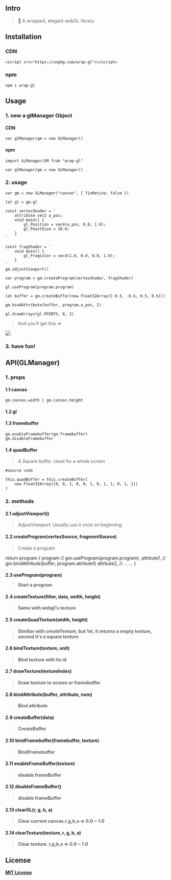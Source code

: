## Intro

> 🎃 A wrapped, elegant webGL library.

## Installation

### CDN

```
<script src="https://unpkg.com/wrap-gl"></script>
```

### npm

```
npm i wrap-gl
```

## Usage

### 1. new a glManager Object

#### CDN

```
var glManager/gm = new GLManager()
```

#### npm

```
import GLManager/GM from "wrap-gl"

var glManager/gm = new GLManager()
```

### 2. usage

```
var gm = new GLManager("canvas", { fixRetina: false })

let gl = gm.gl

const vertexShader = `
    attribute vec2 a_pos;
    void main() {
        gl_Position = vec4(a_pos, 0.0, 1.0);
        gl_PointSize = 10.0;
    }
`

const fragShader = `
    void main() {
        gl_FragColor = vec4(1.0, 0.0, 0.0, 1.0);
    }
`
gm.adjustViewport()

var program = gm.createProgram(vertexShader, fragShader)

gl.useProgram(program.program)

let buffer = gm.createBuffer(new Float32Array([-0.5, -0.5, 0.5, 0.5]))

gm.bindAttribute(buffer, program.a_pos, 2)

gl.drawArrays(gl.POINTS, 0, 2)
```

> And you'll get this =>

![](http://ww2.sinaimg.cn/large/006tNc79ly1g5z9q4kgxij30xa0i0q35.jpg)

### 3. have fun!

## API(GLManager)

### 1. props

#### 1.1 canvas<Dom Element>

```
gm.canvas.width | gm.canvas.height
```

#### 1.2 gl<gl>

#### 1.3 framebuffer<framebuffer>

```
gm.enableFramebuffer(gm.framebuffer)
gm.disableFramebuffer
```

#### 1.4 quadBuffer<buffer>

> A Square buffer. Used for a whole screen

```
#source code

this.quadBuffer = this.createBuffer(
	new Float32Array([0, 0, 1, 0, 0, 1, 0, 1, 1, 0, 1, 1])
)
```

### 2. methods

#### 2.1 adjustViewport()

> AdjustViewport. Usually use it once on beginning.

#### 2.2 createProgram(vertexSource<String>, fragmentSource<String>)

> Create a program

return program<Object> {
program<Object> // gm.useProgram(program.program),
attrbute1, // gm.bindAttribute(buffer, program.attrbute1)
attrbute2, // ...
...
}

#### 2.3 useProgram(program<Object>)

> Start a program

#### 2.4 createTexture(filter<String>, data<Array>, width<Number>, height<Number>)

> Same with webgl's texture

#### 2.5 createQuadTexture(width<Number>, height<Number>)

> Similiar with createTexture, but 1st, it returns a empty texture, second it's a square texture

#### 2.6 bindTexture(texture<texture>, unit<Number>)

> Bind texture with its id

#### 2.7 drawTexture(textureIndex<Number>)

> Draw texture to screen or framebuffer

#### 2.8 bindAttribute(buffer<buffer>, attribute<attribute>, num<Number>)

> Bind attribute

#### 2.9 createBuffer(data<Array>)

> CreateBuffer

#### 2.10 bindFramebuffer(framebuffer<framebuffer>, texture<texture>)

> BindFramebuffer

#### 2.11 enableFrameBuffer(texture<texture>)

> disable frameBuffer

#### 2.12 disableFrameBuffer()

> disable frameBuffer

#### 2.13 clearGL(r<Number>, g<Number>, b<Number>, a<Number>)

> Clear current canvas.r,g,b,a => 0.0 ~ 1.0

#### 2.14 clearTexture(texture<texture>, r<Number>, g<Number>, b<Number>, a<Number>)

> Clear texture. r,g,b,a => 0.0 ~ 1.0

## License

[MIT License](https://github.com/mui-org/material-ui/blob/master/LICENSE)
